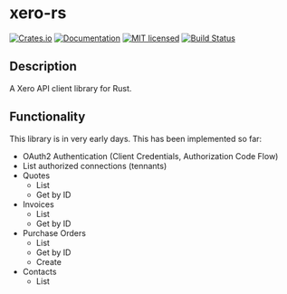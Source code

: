 # xero-rs

[![Crates.io][crates-badge]][crates-url]
[![Documentation][docs-badge]][docs-url]
[![MIT licensed][mit-badge]][mit-url]
[![Build Status][actions-badge]][actions-url]

[crates-badge]: https://img.shields.io/crates/v/xero-rs.svg
[crates-url]: https://crates.io/crates/xero-rs
[docs-badge]: https://docs.rs/xero-rs/badge.svg
[docs-url]: https://docs.rs/xero-rs
[mit-badge]: https://img.shields.io/badge/license-MIT-blue.svg
[mit-url]: LICENSE
[actions-badge]: https://github.com/slickbench/xero-rs/actions/workflows/tests.yml/badge.svg
[actions-url]: https://github.com/slickbench/xero-rs/actions/workflows/tests.yml

## Description

A Xero API client library for Rust.

## Functionality

This library is in very early days. This has been implemented so far:

- OAuth2 Authentication (Client Credentials, Authorization Code Flow)
- List authorized connections (tennants)
- Quotes
  - List
  - Get by ID
- Invoices
  - List
  - Get by ID
- Purchase Orders
  - List
  - Get by ID
  - Create
- Contacts
  - List
